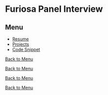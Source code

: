# Furiosa Panel Interview
## Menu
* [Resume](#resume)
* [Projects](#project)
* [Code Snippet](#code)



[Back to Menu](#menu)
<br>

[Back to Menu](#menu)
<br>

[Back to Menu](#menu)
<br>

[Back to Menu](#menu)
<br>
